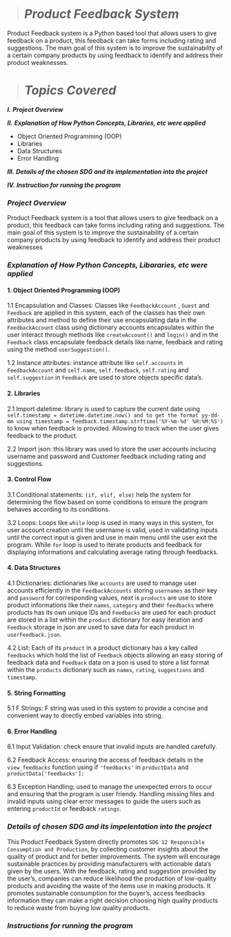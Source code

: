 > # *Product Feedback System*

Product Feedback system is a Python based tool that allows users to give feedback on a product, this feedback can take forms including rating and suggestions. The main goal of this system is to improve the sustainability of a certain company products by using feedback to identify and address their product weaknesses. 

> # *Topics Covered*
  ***I.*** ***Project Overview*** 
  
  ***II.*** ***Explanation of How Python Concepts, Libraries, etc were applied***
 
* Object Oriented Programming (OOP)
* Libraries
* Data Structures
* Error Handling
  
 ***III.*** ***Details of the chosen SDG and its implementation into the project***

***IV.*** ***Instruction for running the program***

 ### ***Project Overview***

 Product Feedback system is a tool that allows users to give feedback on a product, this feedback can take forms including rating and suggestions. The main goal of this system is to improve the sustainability of a certain company products by using feedback to identify and address their product weaknesses

### ***Explanation of How Python Concepts, Libararies, etc were applied***

#### 1. Object Oriented Programming (OOP)

1.1 Encapsulation and Classes: Classes like `FeedbackAccount` , `Guest` and  `Feedback` are applied in this system, each of the classes has their own attributes and method to define their use encapsulating data in the `FeedbackAccount` class using dictionary accounts encapsulates within the user interact through methods like `createAccount()` and `login()` and  in the `Feedback` class encapsulate feedback details like name, feedback and rating using the method `userSuggestion()`.

1.2 Instance attributes:  instance attribute like `self.accounts` in `FeedbackAccount` and `self.name`, `self.feedback`, `self.rating` and `self.suggestion` in `Feedback` are used to store objects specific data’s. 


#### 2. Libraries

2.1 Import datetime: library is used to capture the current date using `self.timestamp = datetime.datetime.now() and to get the format yy-dd-mm using timestamp =
feedback.timestamp.strftime('%Y-%m-%d' %H:%M:%S')` to know when feedback is provided. Allowing to track when the user gives feedback to the product.

2.2 Import json: this library was used to store the user accounts inclucing username and password and Customer feedback including rating and suggestions.


#### 3. Control Flow

3.1 Conditional statements: `(if, elif, else)` help the system for determining the flow based on some conditions to ensure the program behaves according to its conditions.

3.2 Loops: Loops like `while` loop is used in many ways in this system, for user account creation until the username is valid,  used in validating inputs until the correct input is given and use in main menu until the user exit the program. While `for` loop  is used to iterate products and feedback for displaying informations and calculating average rating through feedbacks. 

#### 4. Data Structures
4.1 Dictionaries: dictionaries like `accounts` are used to manage user accounts efficiently in the `FeedbackAccounts` storing `usernames` as their key and `password` for corresponding values, next is  `products` are use to store product informations like their `names`, `category` and their `feedbacks` where products has its own unique IDs and `Feedbacks` are used for each product are stored in a list within the `product` dictionary for easy iteration and `Feedback` storage in json are used to save data for each product in `userFeedback.json`.

4.2 List: Each of its `product` in a product dictionary has a key called `feedbacks` which hold the list of `Feedback` objects allowing an easy storing of feedback data and `Feedback` data on a json is used to store a list format within the `products` dictionary such as `names`, `rating`, `suggestions` and `timestamp`.

#### 5. String Formatting

5.1 F Strings: F string was used in this system to provide a concise and convenient way to directly embed variables into string.  

#### 6. Error Handling

6.1 Input Validation: check ensure that invalid inputs are handled carefully.

6.2 Feedback Access: ensuring the access of feedback details in the `view_feedbacks` function using if `'feedbacks'` in `productData` and `productData['feedbacks']:`

6.3 Exception Handling: used to manage the unexpected errors to occur and ensuring that the program is user friendy. Handling missing files and invalid inputs using clear error messages to guide the users  such as entering `productId` or feedback `ratings`.

### ***Details of chosen SDG and its impelentation into the project***

  This Product Feedback System directly promotes `SDG 12 Responsible Consumption and Production`, by collecting customer insights about the quality of product and for better improvements. The system will encourage sustainable practices by providing manufacturers with actionable data’s given by the users. With the feedback, rating and suggestion provided by the user’s, companies can reduce likelihood the production of low-quality products and avoiding the waste of the items use in making products. It promotes sustainable consumption for the buyer’s, access feedbacks information they can make a right decision choosing high quality products to reduce waste from buying low quality products.

### ***Instructions for running the program***











  
 
